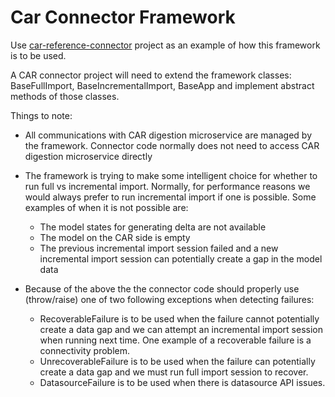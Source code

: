 # Car Connector Framework

Use [car-reference-connector](https://github.com/IBM/cp4s-car-reference-connector) project as an example of how this framework is to be used.

A CAR connector project will need to extend the framework classes: BaseFullImport, BaseIncrementalImport, BaseApp and implement abstract methods of those classes.

Things to note:

* All communications with CAR digestion microservice are managed by the framework. Connector code normally does not need to access CAR digestion microservice directly

* The framework is trying to make some intelligent choice for whether to run full vs incremental import. Normally, for performance reasons we would always prefer to run incremental import if one is possible. Some examples of when it is not possible are:
  * The model states for generating delta are not available
  * The model on the CAR side is empty
  * The previous incremental import session failed and a new incremental import session can potentially create a gap in the model data

* Because of the above the the connector code should properly use (throw/raise) one of two following exceptions when detecting failures:
  * RecoverableFailure is to be used when the failure cannot potentially create a data gap and we can attempt an incremental import session when running next time. One example of a recoverable failure is a connectivity problem.
  * UnrecoverableFailure is to be used when the failure can potentially create a data gap and we must run full import session to recover.
  * DatasourceFailure is to be used when there is datasource API issues.

